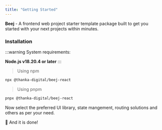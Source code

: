```yaml
---
title: "Getting Started"
---
```


**Beej** - A frontend web project starter template package built to get you started with your next projects within minutes.

### Installation

:::warning
System requirements:

**Node.js v18.20.4 or later**
:::

> Using npm

```bash
npx @thanka-digital/beej-react
```

> Using pnpm

```bash
pnpx @thanka-digital/beej-react
```

Now select the preferred UI library, state mangement, routing solutions and others as per your need.

🎉 And it is done!
